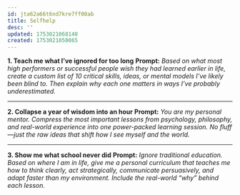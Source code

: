 ```yaml
---
id: jta62a66t6nd7kre7ff08ab
title: Selfhelp
desc: ''
updated: 1753021068140
created: 1753021050065
---
```


**1. Teach me what I’ve ignored for too long**
**Prompt:**
*Based on what most high performers or successful people wish they had learned earlier in life, create a custom list of 10 critical skills, ideas, or mental models I’ve likely been blind to. Then explain why each one matters in ways I’ve probably underestimated.*

---

**2. Collapse a year of wisdom into an hour**
**Prompt:**
*You are my personal mentor. Compress the most important lessons from psychology, philosophy, and real-world experience into one power-packed learning session. No fluff—just the raw ideas that shift how I see myself and the world.*

---

**3. Show me what school never did**
**Prompt:**
*Ignore traditional education. Based on where I am in life, give me a personal curriculum that teaches me how to think clearly, act strategically, communicate persuasively, and adapt faster than my environment. Include the real-world “why” behind each lesson.*

